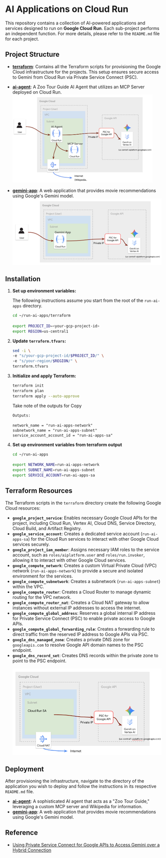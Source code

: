 # AI Applications on Cloud Run

This repository contains a collection of AI-powered applications and services designed to run on **Google Cloud Run**. Each sub-project performs an independent function. For more details, please refer to the `README.md` file for each project.

## Project Structure

*   **[terraform](./terraform/)**: Contains all the Terraform scripts for provisioning the Google Cloud infrastructure for the projects. This setup ensures secure access to Gemini from Cloud Run via Private Service Connect (PSC).

*   **[ai-agent](./ai-agent/README.md)**: A Zoo Tour Guide AI Agent that utilizes an MCP Server deployed on Cloud Run.
    <BR>
    <img src="./images/ai-agent-design.png" width="450">

*   **[gemini-app](./gemini-app/README.md)**: A web application that provides movie recommendations using Google's Gemini model.
    <BR>
    <img src="./images/gemini-app-design.png" width="500">
   


## Installation

1.  **Set up environment variables:**

    The following instructions assume you start from the root of the `run-ai-apps` directory.

    ```bash
    cd ~/run-ai-apps/terraform

    export PROJECT_ID=<your-gcp-project-id>
    export REGION=us-central1
    ```

2.  **Update `terraform.tfvars`:**

    ```bash
    sed -i \
    -e "s/your-gcp-project-id/$PROJECT_ID/" \
    -e "s/your-region/$REGION/" \
    terraform.tfvars
    ```

3.  **Initialize and apply Terraform:**

    ```bash
    terraform init
    terraform plan
    terraform apply --auto-approve
    ```

    Take note of the outputs for Copy
    ```
    Outputs:

    network_name = "run-ai-apps-network"
    subnetwork_name = "run-ai-apps-subnet"
    service_account_account_id = "run-ai-apps-sa"
    ```

4.  **Set up environment variables from terraform output**

    ```bash   
    cd ~/run-ai-apps

    export NETWORK_NAME=run-ai-apps-network
    export SUBNET_NAME=run-ai-apps-subnet
    export SERVICE_ACCOUNT=run-ai-apps-sa
    ```


## Terraform Resources

The Terraform scripts in the `terraform` directory create the following Google Cloud resources:

-   **`google_project_service`**: Enables necessary Google Cloud APIs for the project, including Cloud Run, Vertex AI, Cloud DNS, Service Directory, Cloud Build, and Artifact Registry.
-   **`google_service_account`**: Creates a dedicated service account (`run-ai-apps-sa`) for the Cloud Run services to interact with other Google Cloud services securely.
-   **`google_project_iam_member`**: Assigns necessary IAM roles to the service account, such as `roles/aiplatform.user` and `roles/run.invoker`, allowing it to interact with other Google Cloud services.
-   **`google_compute_network`**: Creates a custom Virtual Private Cloud (VPC) network (`run-ai-apps-network`) to provide a secure and isolated environment for the services.
-   **`google_compute_subnetwork`**: Creates a subnetwork (`run-ai-apps-subnet`) within the VPC.
-   **`google_compute_router`**: Creates a Cloud Router to manage dynamic routing for the VPC network.
-   **`google_compute_router_nat`**: Creates a Cloud NAT gateway to allow instances without external IP addresses to access the internet.
-   **`google_compute_global_address`**: Reserves a global internal IP address for Private Service Connect (PSC) to enable private access to Google APIs.
-   **`google_compute_global_forwarding_rule`**: Creates a forwarding rule to direct traffic from the reserved IP address to Google APIs via PSC.
-   **`google_dns_managed_zone`**: Creates a private DNS zone for `googleapis.com` to resolve Google API domain names to the PSC endpoint.
-   **`google_dns_record_set`**: Creates DNS records within the private zone to point to the PSC endpoint.
    <BR><BR><img src="./images/terraform.png" width="800">

## Deployment
After provisioning the infrastructure, navigate to the directory of the application you wish to deploy and follow the instructions in its respective `README.md` file.

*   **[ai-agent](./ai-agent/README.md)**: A sophisticated AI agent that acts as a "Zoo Tour Guide," leveraging a custom MCP server and Wikipedia for information.    
*   **[gemini-app](./gemini-app/README.md)**: A web application that provides movie recommendations using Google's Gemini model.
    
## Reference
* [Using Private Service Connect for Google APIs to Access Gemini over a Hybrid Connection](https://codelabs.developers.google.com/cloudnet-psc-hybridGemini?hl=en#10)
